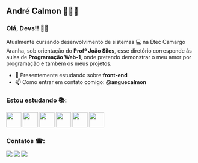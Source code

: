
## André Calmon 👨🏻‍💻
### Olá, Devs!! 👋🏼

Atualmente cursando desenvolvimento de sistemas 💻  na Etec Camargo Aranha, sob orientação do **Profº João Siles**, esse diretório corresponde às aulas de **Programação Web-1**, onde pretendo demonstrar o meu amor por programação e também os meus projetos.

- 🔭 Presentemente estudando sobre **front-end**
- 📫 Como entrar em contato comigo: **@anguecalmon**

### Estou estudando 📚:

<img src="https://cdn.jsdelivr.net/gh/devicons/devicon/icons/html5/html5-original.svg" width="40" height="40"/> <img  src="https://cdn.jsdelivr.net/gh/devicons/devicon/icons/css3/css3-original.svg"  width="40"  height="40"/> <img  src="https://cdn.jsdelivr.net/gh/devicons/devicon/icons/javascript/javascript-original.svg"  width="40" height="40"/>  <img src="https://cdn.jsdelivr.net/gh/devicons/devicon/icons/vscode/vscode-original.svg" width="40" height="40"/> <img src="https://cdn.jsdelivr.net/gh/devicons/devicon/icons/github/github-original.svg" width="40" height="40"/> <img src="https://cdn.jsdelivr.net/gh/devicons/devicon/icons/git/git-original.svg" width="40" height="40"/>  


### Contatos ☎:

<a  href="https://instagram.com/anguecalmon"  target="_blank"><img  src="https://img.shields.io/badge/-Instagram-%23E4405F?style=for-the-badge&logo=instagram&logoColor=white"  target="_blank"></a> <a  href  =  "mailto:calmon.principal@gmail.com"><img  src="https://img.shields.io/badge/Gmail-D14836?style=for-the-badge&logo=gmail&logoColor=white"  target="_blank"></a> <a
href="https://www.linkedin.com/in/andrecalmoon"  target="_blank"><img  src="https://img.shields.io/badge/-LinkedIn-%230077B5?style=for-the-badge&logo=linkedin&logoColor=white"  target="_blank"></a>
